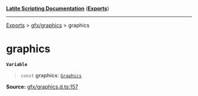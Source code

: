 [**Latite Scripting Documentation**](../../README.md) ([**Exports**](../../exports.md))

---

[Exports](../../exports.md) > [gfx/graphics](../index.md) > graphics

# graphics

**`Variable`**

> `const` **graphics**: [`Graphics`](../interfaces/interface.Graphics.md)

**Source:** [gfx/graphics.d.ts:157](https://github.com/LatiteScripting/latitescripting.github.io/blob/feb6a18/definitions/gfx/graphics.d.ts#L157)

